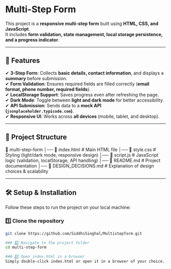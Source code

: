 # Multi-Step Form

This project is a **responsive multi-step form** built using **HTML, CSS, and JavaScript**.  
It includes **form validation, state management, local storage persistence, and a progress indicator**.

---

## 🚀 Features
✔ **3-Step Form**: Collects **basic details, contact information**, and displays a **summary** before submission.  
✔ **Form Validation**: Ensures required fields are filled correctly (**email format, phone number, required fields**).  
✔ **LocalStorage Support**: Saves progress even after refreshing the page.  
✔ **Dark Mode**: Toggle between **light and dark mode** for better accessibility.  
✔ **API Submission**: Sends data to a **mock API (`jsonplaceholder.typicode.com`)**.  
✔ **Responsive UI**: Works across **all devices** (mobile, tablet, and desktop).  

---

## 📂 Project Structure
📂 multi-step-form 
│── 📄 index.html # Main HTML file 
│── 📄 style.css # Styling (light/dark mode, responsive design) 
│── 📄 script.js # JavaScript logic (validation, localStorage, API handling) 
│── 📄 README.md # Project documentation 
│── 📄 DESIGN_DECISIONS.md # Explanation of design choices & scalability


---

## 🛠️ Setup & Installation
Follow these steps to run the project on your local machine:  

### 1️⃣ Clone the repository  
```sh
git clone https://github.com/SiddhiSinghal/Multistepform.git

### 2️⃣ Navigate to the project folder
cd multi-step-form

### 3️⃣ Open index.html in a browser
Simply double-click index.html or open it in a browser of your choice.